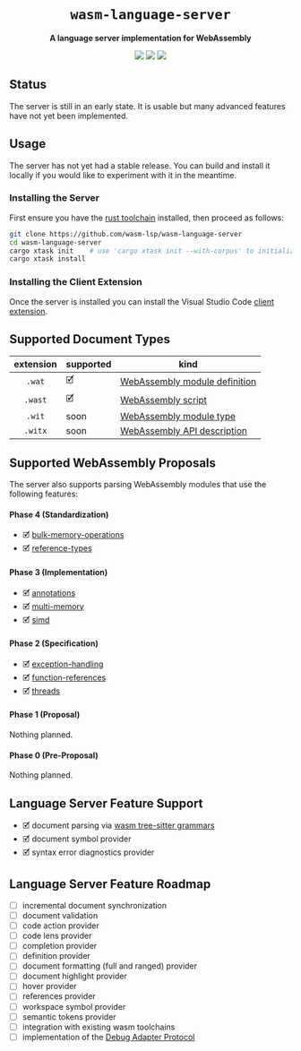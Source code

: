 <div align="center">
  <h1><code>wasm-language-server</code></h1>
  <p>
    <strong>A language server implementation for WebAssembly</strong>
  </p>
  <p style="margin-bottom: 0.5ex;">
    <a href="https://wasm-lsp.github.io/wasm-language-server/wasm_language_server"><img
        src="https://img.shields.io/badge/docs-latest-blueviolet?logo=Read-the-docs&logoColor=white"
        /></a>
    <a href="https://github.com/wasm-lsp/wasm-language-server/actions"><img
        src="https://github.com/wasm-lsp/wasm-language-server/workflows/main/badge.svg"
        /></a>
    <a href="https://codecov.io/gh/wasm-lsp/wasm-language-server"><img
        src="https://codecov.io/gh/wasm-lsp/wasm-language-server/branches/main/graph/badge.svg"
        /></a>
  </p>
</div>

## Status

The server is still in an early state. It is usable but many advanced features have not yet been implemented.

## Usage

The server has not yet had a stable release. You can build and install it locally if you would like to experiment with it in the meantime.

### Installing the Server

First ensure you have the [rust toolchain](https://rustup.rs/) installed, then proceed as follows:

```bash
git clone https://github.com/wasm-lsp/wasm-language-server
cd wasm-language-server
cargo xtask init    # use 'cargo xtask init --with-corpus' to initialize full test suite
cargo xtask install
```

### Installing the Client Extension

Once the server is installed you can install the Visual Studio Code [client extension](https://github.com/wasm-lsp/vscode-wasm).

## Supported Document Types

| extension | supported | kind                                                                                                                                                       |
| :-------: | --------- | ---------------------------------------------------------------------------------------------------------------------------------------------------------- |
|  `.wat`   | 🗹         | [WebAssembly module definition](https://github.com/WebAssembly/spec/tree/master/interpreter#s-expression-syntax)                                           |
|  `.wast`  | 🗹         | [WebAssembly script](https://github.com/WebAssembly/spec/tree/master/interpreter#scripts)                                                                  |
|  `.wit`   | soon      | [WebAssembly module type](https://github.com/WebAssembly/module-types/blob/master/proposals/module-types/Overview.md)                                      |
|  `.witx`  | soon      | [WebAssembly API description](https://github.com/WebAssembly/WASI/blob/57744f48ec7d4e211d1542d1f56746b5cc1cf6a9/meetings/2019/WASI-09-12.md#meeting-notes) |

## Supported WebAssembly Proposals

The server also supports parsing WebAssembly modules that use the following features:

#### Phase 4 (Standardization)

- 🗹 [bulk-memory-operations](https://github.com/WebAssembly/bulk-memory-operations)
- 🗹 [reference-types](https://github.com/WebAssembly/reference-types)

#### Phase 3 (Implementation)

- 🗹 [annotations](https://github.com/WebAssembly/annotations)
- 🗹 [multi-memory](https://github.com/WebAssembly/multi-memory)
- 🗹 [simd](https://github.com/WebAssembly/simd)

#### Phase 2 (Specification)

- 🗹 [exception-handling](https://github.com/WebAssembly/exception-handling)
- 🗹 [function-references](https://github.com/WebAssembly/function-references)
- 🗹 [threads](https://github.com/WebAssembly/threads)

#### Phase 1 (Proposal)

Nothing planned.

#### Phase 0 (Pre-Proposal)

Nothing planned.

## Language Server Feature Support

- 🗹 document parsing via [wasm tree-sitter grammars](https://github.com/wasm-lsp/tree-sitter-wasm)
- 🗹 document symbol provider
- 🗹 syntax error diagnostics provider

## Language Server Feature Roadmap

- ☐ incremental document synchronization
- ☐ document validation
- ☐ code action provider
- ☐ code lens provider
- ☐ completion provider
- ☐ definition provider
- ☐ document formatting (full and ranged) provider
- ☐ document highlight provider
- ☐ hover provider
- ☐ references provider
- ☐ workspace symbol provider
- ☐ semantic tokens provider
- ☐ integration with existing wasm toolchains
- ☐ implementation of the [Debug Adapter Protocol](https://microsoft.github.io/debug-adapter-protocol/)
